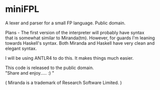 # miniFPL
A lexer and parser for a small FP language. 
Public domain. 

Plans - The first version of the interpreter will probably have syntax  
that is somewhat similar to Miranda(tm). However, for guards I'm 
leaning towards Haskell's syntax. 
Both Miranda and Haskell have very clean and elegant syntax. 

I will be using ANTLR4 to do this. It makes things 
much easier. 


This code is released to the public domain.  
"Share and enjoy..... :) "  


( Miranda is a trademark of Research Software Limited. )  

